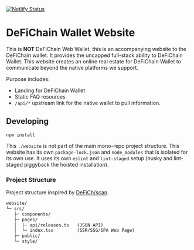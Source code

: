 [![Netlify Status](https://api.netlify.com/api/v1/badges/89c2db53-2b96-4ecf-bd0b-f8a127a09e53/deploy-status)](https://app.netlify.com/sites/wallet-defichain/deploys)

# DeFiChain Wallet Website

This is **NOT** DeFiChain Web Wallet, this is an accompanying website to the DeFiChain wallet. It provides the uncapped
full-stack ability to DeFiChain Wallet. This website creates an online real estate for DeFiChain Wallet to communicate
beyond the native platforms we support.

Purpose includes:

- Landing for DeFiChain Wallet
- Static FAQ resources
- `/api/*` upstream link for the native wallet to pull information.

## Developing

```shell
npm install
```

This `./website` is not part of the main mono-repo project structure. This website has its own `package-lock.json`
and `node_modules` that is isolated for its own use. It uses its own `eslint` and `lint-staged` setup (husky and
lint-staged piggyback the hoisted installation).

### Project Structure

Project structure inspired by [DeFiCh/scan](https://github.com/defich/scan).

```txt
website/
└─ src/
   ├─ components/
   ├─ pages/
   │  ├─ api/releases.ts   (JSON API)
   │  └─ index.tsx         (SSR/SSG/SPA Web Page)
   ├─ public/
   └─ style/
```
